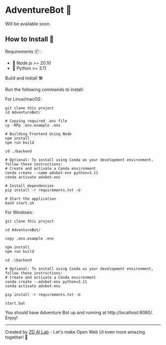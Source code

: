 # AdventureBot 👋

Will be available  soon.



## How to Install 🚀
Requirements 📦 :
- 🐰 Node.js >= 20.10
- 🐍 Python >= 3.11

Build and Install 🛠️

Run the following commands to install:

For Linux/macOS:
```
git clone this project
cd AdventureBot/

# Copying required .env file
cp -RPp .env.example .env

# Building Frontend Using Node
npm install
npm run build

cd ./backend

# Optional: To install using Conda as your development environment, follow these instructions:
# Create and activate a Conda environment
conda create --name advbot-env python=3.11
conda activate advbot-env

# Install dependencies
pip install -r requirements.txt -U

# Start the application
bash start.sh
```

For Windows:

```
git clone this project

cd AdventureBot/

copy .env.example .env

npm install
npm run build

cd .\backend

# Optional: To install using Conda as your development environment, follow these instructions:
# Create and activate a Conda environment
conda create --advbot-env python=3.11
conda activate advbot-env

pip install -r requirements.txt -U

start.bat
```

You should have Adventure Bot up and running at http://localhost:8080/. Enjoy!

---

Created by [ZD AI Lab](https://huggingface.co/zdAI) - Let's make Open Web UI even more amazing together! 💪
